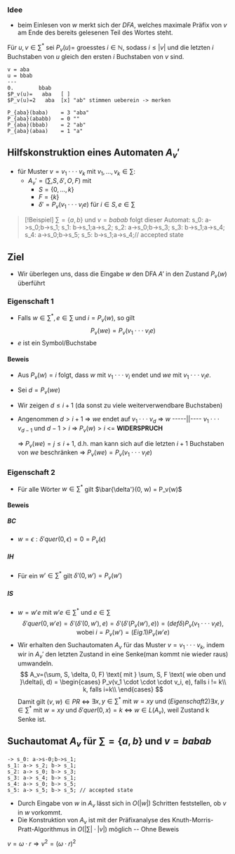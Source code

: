 ### Idee
- beim Einlesen von $w$ merkt sich der $DFA$, welches maximale Präfix von $v$ am Ende des bereits gelesenen Teil des Wortes steht.


Für $u, v \in \sum^*$ sei $P_v(u)$=$\text{ groesstes } i \in \mathbb{N}$, sodass $i \leq |v|$ und die letzten $i$ Buchstaben von $u$ gleich den ersten $i$ Buchstaben von $v$ sind.
```Bsp
v = aba
u = bbab
---
0.        bbab
$P_v(u)=   aba   [ ]
$P_v(u)=2   aba  [x] "ab" stimmen ueberein -> merken

P_{aba}(baba)    = 3 "aba"
P_{aba}(ababb)   = 0 ""
P_{aba}(bbab)    = 2 "ab"
P_{aba}(abaa)    = 1 "a"
```
## Hilfskonstruktion eines Automaten $A_v'$
- für Muster $v = v_1 \cdot \cdot \cdot v_k$ mit $v_1, ..., v_k \in \sum$:
  - $A_v' = (\sum, S, \delta ', O, F)$ mit
    - ${} S = \{0, ..., k\} {}$
    - ${} F = \{k\} {}$
    - ${} \delta ' = P_v(v_1 \cdot \cdot \cdot v_ie) {}$ für $i \in S, e \in \sum$
	
> [!Beispiel]
> $\sum = \{a, b\}$ und $v = babab$ folgt dieser Automat:
> s_0: a->s_0;b->s_1;
> s_1: b->s_1;a->s_2;
> s_2: a->s_0;b->s_3;
> s_3: b->s_1;a->s_4;
> s_4: a->s_0;b->s_5; 
> s_5: b->s_1;a->s_4;// accepted state

## Ziel
- Wir überlegen uns, dass die Eingabe $w$ den DFA $A'$ in den Zustand $P_v(w)$ überführt
### Eigenschaft 1
- Falls $w \in \sum^*, e \in \sum$ und $i = P_v(w)$, so gilt  $$P_v(we)=P_v(v_1 \cdot \cdot \cdot v_ie)$$
- $e$ ist ein Symbol/Buchstabe
#### Beweis
- Aus $P_v(w) = i$ folgt, dass $w$ mit $v_1 \cdot \cdot \cdot v_i$ endet und $we$ mit $v_1 \cdot \cdot \cdot v_ie$.
- Sei ${} d=P_v(we) {}$
- Wir zeigen $d \leq i+1$ (da sonst zu viele weiterverwendbare Buchstaben)
- Angenommen $d \gt i + 1$
  => $we$ endet auf $v_1 \cdot \cdot \cdot v_d$
  => $w$ -----||---- $v_1 \cdot \cdot \cdot v_{d-1}$ und $d-1 \gt i$
  => $P_v(w) \gt i$ <= **WIDERSPRUCH**

  => $P_v(we) = j \leq i+1$, d.h. man kann sich auf die letzten $i+1$ Buchstaben von $we$ beschränken
  => $P_v(we)=P_v(v_1 \cdot \cdot \cdot v_ie)$
### Eigenschaft 2 
- Für alle Wörter $w \in \sum^*$ gilt $\bar{\delta'}(0, w) = P_v(w)$
#### Beweis
##### BC 
- $w = \epsilon: \delta ' quer(0, \epsilon) = 0 = P_v(\epsilon)$
##### IH
- Für ein $w' \in \sum^*$ gilt $\delta'(0, w')=P_v(w')$
##### IS
- $w = w'e$ mit $w'e \in \sum^*$ und $e \in \sum$
$$\delta' quer(0, w'e)=\delta'(\delta'(0, w'), e)=\delta'(\delta'(P_v(w'), e)) =(def \delta) P_v(v_1 \cdot \cdot \cdot v_ie) \text{, wobei }i=P_v(w')=(Eig. 1) P_v(w'e)$$
- Wir erhalten den Suchautomaten $A_v$ für das Muster $v=v_1 \cdot \cdot \cdot v_k$, indem wir in $A_v'$ den letzten Zustand  in eine Senke(man kommt nie wieder raus) umwandeln.
$$
A_v=(\sum, S, \delta, 0, F) \text{ mit } \sum, S, F \text{ wie oben und }\delta(i, d) = 
\begin{cases}
  P_v(v_1 \cdot \cdot \cdot v_i, e), falls i != k\\
  k, falls i=k\\
\end{cases}
$$
$\text{Damit gilt }(v, w) \in PR$  <=> $\exists x, y \in \sum^* \text{ mit } w = xy \text{ und}$
$(Eigenschaft 2) \exists x, y \in \sum^* \text{ mit }w=xy\text{ und }\delta' quer(0, x) = k$ <=>  $w \in L(A_v) \text{, weil Zustand k Senke ist.}$

## Suchautomat $A_v$ für $\sum = \{a, b\}\text{ und }v=babab$
```Automat
-> s_0: a->s-0;b->s_1;
s_1: a-> s_2; b-> s_1;
s_2: a-> s_0; b-> s_3;
s_3: a-> s_4; b-> s_1;
s_4: a-> s_0; b-> s_5;
s_5: a-> s_5; b-> s_5; // accepted state
```
- Durch Eingabe von $w$ in $A_v$ lässt sich in $O(|w|)$ Schritten feststellen, ob $v$ in $w$ vorkommt.
- Die Konstruktion von $A_v$ ist mit der Präfixanalyse des Knuth-Morris-Pratt-Algorithmus in $O(|\sum| \cdot |v|)$ möglich -- Ohne Beweis



$v = \omega \cdot r \Rightarrow v^2 = (\omega \cdot r)^2$